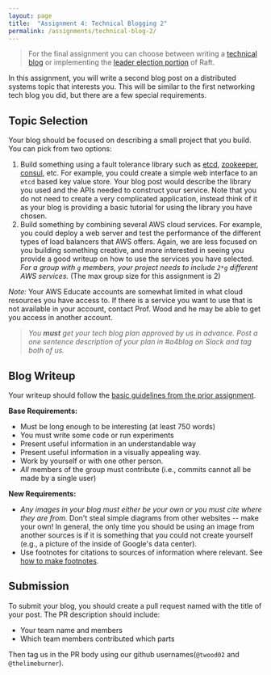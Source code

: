 ```yaml
---
layout: page
title:  "Assignment 4: Technical Blogging 2"
permalink: /assignments/technical-blog-2/
---
```


> For the final assignment you can choose between writing a [technical blog](/assignments/technical-blog-2/) or implementing the [leader election portion](/assignments/raft-election/) of Raft.

In this assignment, you will write a second blog post on a distributed systems topic that interests you. This will be similar to the first networking tech blog you did, but there are a few special requirements.

## Topic Selection

Your blog should be focused on describing a small project that you build. You can pick from two options:

  1. Build something using a fault tolerance library such as [etcd](https://github.com/etcd-io/etcd), [zookeeper](https://zookeeper.apache.org/), [consul](https://www.consul.io/), etc. For example, you could create a simple web interface to an `etcd` based key value store.  Your blog post would describe the library you used and the APIs needed to construct your service. Note that you do not need to create a very complicated application, instead think of it as your blog is providing a basic tutorial for using the library you have chosen.
  2. Build something by combining several AWS cloud services. For example, you could deploy a web server and test the performance of the different types of load balancers that AWS offers. Again, we are less focused on you building something creative, and more interested in seeing you provide a good writeup on how to use the services you have selected. *For a group with `g` members, your project needs to include `2*g` different AWS services.* (The max group size for this assignment is 2)

*Note:* Your AWS Educate accounts are somewhat limited in what cloud resources you have access to.  If there is a service you want to use that is not available in your account, contact Prof. Wood and he may be able to get you access in another account.

> *You **must** get your tech blog plan approved by us in advance. Post a one sentence description of your plan in #a4blog on Slack and tag both of us.*

## Blog Writeup

Your writeup should follow the [basic guidelines from the prior assignment](/assignments/technical-blog/).

**Base Requirements:** 
 - Must be long enough to be interesting (at least 750 words)
 - You must write some code or run experiments
 - Present useful information in an understandable way 
 - Present useful information in a visually appealing way.
 - Work by yourself or with one other person.
 - *All* members of the group must contribute (i.e., commits cannot all be made by a single user)

**New Requirements:**
 -  *Any images in your blog must either be your own or you must cite where they are from.* Don't steal simple diagrams from other websites -- make your own!  In general, the only time you should be using an image from another sources is if it is something that you could not create yourself (e.g., a picture of the inside of Google's data center).
 - Use footnotes for citations to sources of information where relevant. See [how to make footnotes](https://stackoverflow.com/questions/25579868/how-to-add-footnotes-to-github-flavoured-markdown).


## Submission
To submit your blog, you should create a pull request named with the title of your post. The PR description should include:

  - Your team name and members
  - Which team members contributed which parts

Then tag us in the PR body using our github usernames(`@twood02` and `@thelimeburner`).

